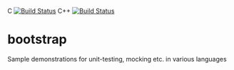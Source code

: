C [![Build Status](https://travis-ci.org/chiku/bootstrap-c.png)](https://travis-ci.org/chiku/bootstrap-c)
C++ [![Build Status](https://travis-ci.org/chiku/bootstrap-cplusplus.png)](https://travis-ci.org/chiku/bootstrap-cplusplus)

bootstrap
=========

Sample demonstrations for unit-testing, mocking etc. in various languages
